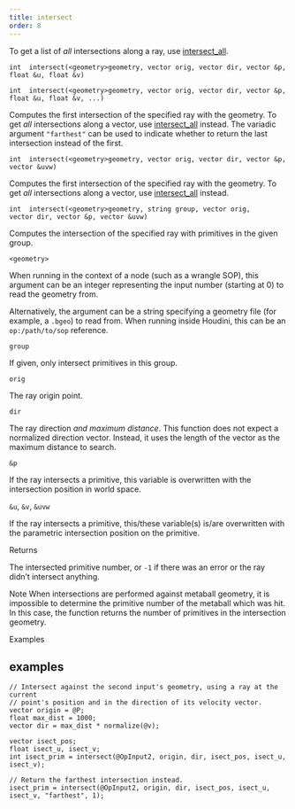 ```yaml
---
title: intersect
order: 8
---
```

To get a list of *all* intersections along a ray, use [intersect_all](./intersect_all "Computes all intersections of the specified ray with geometry.").

`int  intersect(<geometry>geometry, vector orig, vector dir, vector &p, float &u, float &v)`

`int  intersect(<geometry>geometry, vector orig, vector dir, vector &p, float &u, float &v, ...)`

Computes the first intersection of the specified ray with the geometry.
To get *all* intersections along a vector, use [intersect_all](./intersect_all "Computes all intersections of the specified ray with geometry.") instead.
The variadic argument `"farthest"` can be used to indicate whether to return the last intersection instead of the first.

`int  intersect(<geometry>geometry, vector orig, vector dir, vector &p, vector &uvw)`

Computes the first intersection of the specified ray with the geometry.
To get *all* intersections along a vector, use [intersect_all](./intersect_all "Computes all intersections of the specified ray with geometry.") instead.

`int  intersect(<geometry>geometry, string group, vector orig, vector dir, vector &p, vector &uvw)`

Computes the intersection of the specified ray with primitives in the given group.

`<geometry>`

When running in the context of a node (such as a wrangle SOP), this argument can be an integer representing the input number (starting at 0) to read the geometry from.

Alternatively, the argument can be a string specifying a geometry file (for example, a `.bgeo`) to read from. When running inside Houdini, this can be an `op:/path/to/sop` reference.

`group`

If given, only intersect primitives in this group.

`orig`

The ray origin point.

`dir`

The ray direction *and maximum distance*.
This function does not expect a normalized direction vector.
Instead, it uses the length of the vector as the maximum distance to search.

`&p`

If the ray intersects a primitive, this variable is overwritten with the intersection position in world space.

`&u`, `&v`, `&uvw`

If the ray intersects a primitive, this/these variable(s) is/are overwritten with the parametric intersection position on the primitive.

Returns

The intersected primitive number, or `-1` if there was an error or the ray didn’t intersect anything.

Note
When intersections are performed against metaball geometry, it is
impossible to determine the primitive number of the metaball which
was hit. In this case, the function returns the number of primitives
in the intersection geometry.

Examples

## examples

```vex
// Intersect against the second input's geometry, using a ray at the current
// point's position and in the direction of its velocity vector.
vector origin = @P;
float max_dist = 1000;
vector dir = max_dist * normalize(@v);

vector isect_pos;
float isect_u, isect_v;
int isect_prim = intersect(@OpInput2, origin, dir, isect_pos, isect_u, isect_v);

// Return the farthest intersection instead.
isect_prim = intersect(@OpInput2, origin, dir, isect_pos, isect_u, isect_v, "farthest", 1);

```
